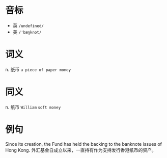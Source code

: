 # 音标

- 英 `/undefined/`
- 美 `/'bæŋknot/`

# 词义

n. 纸币
`a piece of paper money`

# 同义

n. 纸币
`William` `soft money`

# 例句

Since its creation, the Fund has held the backing to the banknote issues of Hong Kong.
外汇基金自成立以来，一直持有作为支持发行香港纸币的资产。


